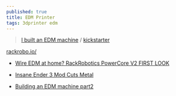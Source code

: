 ```yaml
---
published: true
title: EDM Printer
tags: 3dprinter edm
---
```

> [I built an EDM machine](https://www.youtube.com/watch?v=5CeCxkFVCdM&list=PLh9akXp2EH2ATO7fJ6EVeahKw5azFSTue&index=13) / [kickstarter](https://www.kickstarter.com/projects/rackrobotics/powercore-cut-through-solid-metal-with-edm?ref=ksr_email_creator_launch)

[rackrobo.io/](https://rackrobo.io/)
- [Wire EDM at home? RackRobotics PowerCore V2 FIRST LOOK](https://www.youtube.com/watch?v=YLF70yzrhWw)

- [Insane Ender 3 Mod Cuts Metal](https://www.youtube.com/watch?v=sN5v5NL24HE)

- [Building an EDM machine part2](https://www.youtube.com/watch?v=AQCpueMkZ6o)
